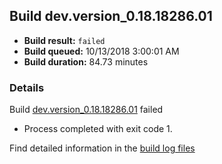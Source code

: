 ## Build dev.version_0.18.18286.01
- **Build result:** `failed`
- **Build queued:** 10/13/2018 3:00:01 AM
- **Build duration:** 84.73 minutes
### Details
Build [dev.version_0.18.18286.01](https://winappstudio.visualstudio.com/web/build.aspx?pcguid=a4ef43be-68ce-4195-a619-079b4d9834c2&builduri=vstfs%3a%2f%2f%2fBuild%2fBuild%2f26393) failed

+ Process completed with exit code 1.

Find detailed information in the [build log files](https://uwpctdiags.blob.core.windows.net/buildlogs/dev.version_0.18.18286.01_logs.zip)
